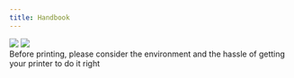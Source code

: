 ```yaml
---
title: Handbook
---
```

<div id='cover'>
    <img id='logo' src='/images/manas.tech-black.svg'></img>
    <img id='picture' src='/images/ceci-nest-pas-une-societe-de-logiciels.svg'></img>
    <div id='print'>
        <span>Before printing, please consider the environment and the hassle of getting your printer to do it right</span>
    </div>
</div>